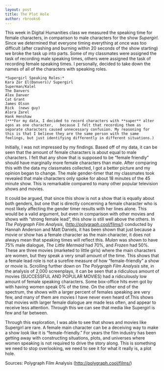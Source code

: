 ```yaml
---
layout: post
title: The Plot Hole
author: rbrooks6
---
```


This week in Digital Humanities class we measured the speaking time for female characters, in comparison to male characters for the show *Supergirl*. Since we determined that everyone timing everything at once was too difficult (after crashing and burning within 20 seconds of the show starting) we broke the task up into parts. Some of my classmates were assigned the task of recording male speaking times, others were assigned the task of recording female speaking times. I personally, decided to take down the names of all of the characters with speaking roles. 


    *Supergirl Speaking Roles:*
    Kara Zor El(Danvers)/ Supergirl
    Superman/Kalel
    The Danvers
    Alex Danver
    Cat Grant
    James Olson
    Rick  (news guy)
    Alora Zarel
    Hank Henshaw
    (***For my data, I decided to record characters with **super** alter egos as one character,   because I felt that recording them as separate characters caused unnecessary confusion. My reasoning for this is that I believe they are the same person with the same feelings, but just identifying differently in different situations.)


Initially, I was not impressed by my findings. Based off of my data, it can be seen that the amount of female characters is about equal to male characters. I felt that any show that is supposed to be “female friendly” should have marginally more female characters than male. After comparing this with the data my classmates collected, I got a better picture and my opinion began to change. The male gender-timer that my classmates took revealed that male characters only spoke for about 18 minutes of the 45 minute show. This is remarkable compared to many other popular television shows and movies. 


It could be argued, that since this show is not a show that is equally about both genders, but one that is directly concerning a female character who is most likely affecting the gender timer results with her lines alone. This would be a valid argument, but even in comparison with other movies and shows with “strong female lead”, this show is still well above the others. In *The Polygraph Film Analysis*, (http://polygraph.cool/films/) conducted by Hannah Anderson and Matt Daniels, it has been shown that just because a movie or show has a female character as the main character, it does not always mean that speaking times will reflect this. *Mulan* was shown to have 75% male dialogue, *The Little Mermaid* had 70%, and *Frozen* had 50%. These are three movies (marketed to little girls) where the main characters are women, but they speak a very small amount of the time. This shows that a female lead role is not a surefire measure of how “female-friendly” a show or movie is. Scrolling further down on *The Polygraph Film Analysis* site, in the analysis of 2,000 screenplays, it can be seen that a ridiculous amount of movies (SUCCESSFUL AND POPULAR MOVIES) had a ridiculously low amount of female speaking characters. Some box-office hits even got by with having women speak 0% of the time. On the other end of the spectrum, the shows with a larger percent of females speaking are very few, and many of them are movies I have never even heard of.This shows that movies with larger female dialogue are made less often, and appear to receive less attention. Through this we can see that media like Supergirl is few and far between.


Through this exploration, I was able to see that shows and movies like Supergirl are rare. A female main character can be a deceiving way to make a show look like it is “female-friendly.” For years the film industry has been getting away with constructing situations, plots, and universes where women speaking is not required to drive the story along. This is something we need to stop overlooking, we need to see it for what it really is, a plot hole.


Sources:
Polygraph Film Analysis (http://polygraph.cool/films/)
